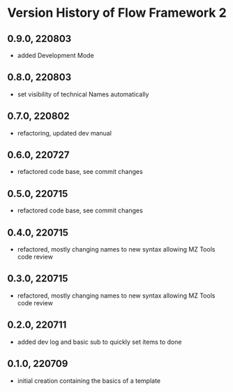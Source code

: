# Version History of Flow Framework 2
## 0.9.0, 220803
* added Development Mode
## 0.8.0, 220803
* set visibility of technical Names automatically
## 0.7.0, 220802
* refactoring, updated dev manual
## 0.6.0, 220727
* refactored code base, see commit changes
## 0.5.0, 220715
* refactored code base, see commit changes
## 0.4.0, 220715
* refactored, mostly changing names to new syntax allowing MZ Tools code review
## 0.3.0, 220715
* refactored, mostly changing names to new syntax allowing MZ Tools code review
## 0.2.0, 220711
* added dev log and basic sub to quickly set items to done
## 0.1.0, 220709
* initial creation containing the basics of a template